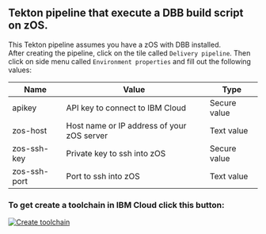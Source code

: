 ## Tekton pipeline that execute a DBB build script on zOS.

This Tekton pipeline assumes you have a zOS with DBB installed.\
After creating the pipeline, click on the tile called `Delivery pipeline`. Then click on side menu called `Environment properties` and fill out the following values:

| Name        | Value       | Type   |
| ----------- | ----------- |--------
| apikey      | API key to connect to IBM Cloud      | Secure value
| zos-host    | Host name or IP address of your zOS server| Text value|
| zos-ssh-key | Private key to ssh into zOS        | Secure value|
| zos-ssh-port| Port to ssh into zOS        | Text value|

### To get create a toolchain in IBM Cloud click this button:
[![Create toolchain](https://cloud.ibm.com/devops/graphics/create_toolchain_button.png)](https://cloud.ibm.com/devops/setup/deploy?env_id=ibm:yp:us-east&repository=https://github.com/kristinochka/tekton-wazi-pipeline&branch=master)
